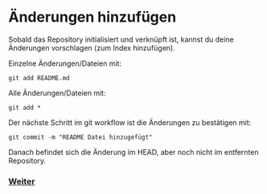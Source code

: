 # Änderungen hinzufügen

Sobald das Repository initialisiert und verknüpft ist, kannst du deine Änderungen vorschlagen (zum Index hinzufügen).

Einzelne Änderungen/Dateien mit:

```
git add README.md
```

Alle Änderungen/Dateien mit:

```
git add *
```

Der nächste Schritt im git workflow ist die Änderungen zu bestätigen mit:

```
git commit -m "README Datei hinzugefügt"
```

Danach befindet sich die Änderung im HEAD, aber noch nicht im entfernten Repository.

### [Weiter](push.md)
